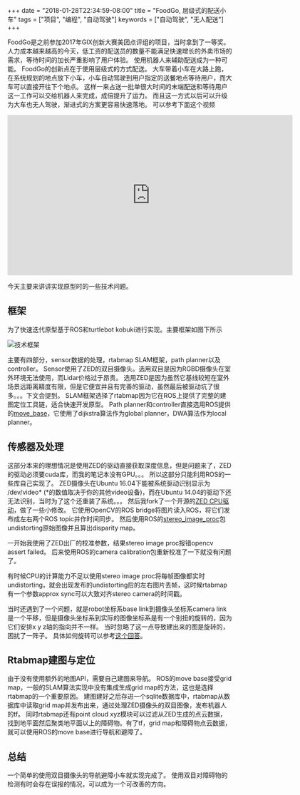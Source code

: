 +++
date = "2018-01-28T22:34:59-08:00"
title = "FoodGo, 层级式的配送小车"
tags = ["项目", "编程", "自动驾驶"]
keywords = ["自动驾驶", "无人配送"]
+++

FoodGo是之前参加2017年GIX创新大赛美团点评组的项目，当时拿到了一等奖。
人力成本越来越高的今天，低工资的配送员的数量不能满足快速增长的外卖市场的需求，等待时间的加长严重影响了用户体验。
使用机器人来辅助配送成为一种可能。
FoodGo的创新点在于使用层级式的方式配送。
大车带着小车在大路上跑，在系统规划的地点放下小车，小车自动驾驶到用户指定的送餐地点等待用户，而大车可以直接开往下个地点。
这样一来占送一批单很大时间的末端配送和等待用户这一工作可以交给机器人来完成，成倍提升了运力。
而且这一方式以后可以升级为大车也无人驾驶，渐进式的方案更容易快速落地。
可以参考下面这个视频

<iframe src="https://player.vimeo.com/video/250400672" width="640" height="360" frameborder="0" webkitallowfullscreen mozallowfullscreen allowfullscreen></iframe>

今天主要来讲讲实现原型时的一些技术问题。

## 框架

为了快速迭代原型基于ROS和turtlebot kobuki进行实现。主要框架如图下所示

![技术框架](/images/2018-01-28-foodgo-autonomous-food-delivery/framework.jpg)

主要有四部分，sensor数据的处理，rtabmap SLAM框架，path planner以及controller。
Sensor使用了ZED的双目摄像头。选用双目是因为RGBD摄像头在室外环境无法使用，而Lidar价格过于昂贵。
选用ZED是因为虽然它基线较短在室外场景远距离精度有限，但是它便宜并且有完善的驱动，虽然最后被驱动坑了很多。。。下文会提到。
SLAM框架选择了rtabmap因为它在ROS上提供了完整的建图定位工具链，适合快速开发原型。
Path planner和controller直接选用ROS提供的[move_base](http://wiki.ros.org/move_base)，它使用了dijkstra算法作为global planner，DWA算法作为local planner。

## 传感器及处理

这部分本来的理想情况是使用ZED的驱动直接获取深度信息，但是问题来了，ZED的驱动必须要cuda库，而我的笔记本没有GPU。。。
所以这部分只能利用ROS的一些库自己实现了。
ZED摄像头在Ubuntu 16.04下能被系统驱动识别显示为 /dev/video* (*的数值取决于你的其他video设备)，而在Ubuntu 14.04的驱动下还无法识别，当时为了这个还重装了系统。。。
然后我fork了一个开源的[ZED CPU驱动](https://github.com/dailydreamer/zed_cpu_ros)，做了一些小修改。
它使用OpenCV的ROS bridge将图片读入ROS，将它们发布成左右两个ROS topic并作时间同步。
然后使用ROS的[stereo_image_proc](http://wiki.ros.org/stereo_image_proc)包undistorting原始图像并且算出disparity map。

一开始我使用了ZED出厂的校准参数，结果stereo image proc报错opencv assert failed。
后来使用ROS的camera calibration包重新校准了一下就没有问题了。

有时候CPU的计算能力不足以使用stereo image proc将每帧图像都实时undistorting，就会出现发布的undistorting后的左右图片丢帧，这时候rtabmap有一个参数approx sync可以大致对齐stereo camera的时间戳。

当时还遇到了一个问题，就是robot坐标系base link到摄像头坐标系camera link是一个平移，但是摄像头坐标系到实际的图像坐标系是有一个别扭的旋转的，因为它们安排x y z轴的指向并不一样。
当时忽略了这一点导致建出来的图是旋转的，困扰了一阵子。
具体如何旋转可以参考[这个回答](https://answers.ros.org/question/271979/3d-reconstruction-with-stereo-cameras/)。

## Rtabmap建图与定位

由于没有使用额外的地图API，需要自己建图来导航。
ROS的move base接受grid map，一般的SLAM算法实现中没有集成生成grid map的方法，这也是选择rtabmap的一个重要原因。
建图建好之后存进一个sqlite数据库中，rtabmap从数据库中读取grid map并发布出来，通过处理ZED摄像头的双目图像，发布机器人的tf。
同时rtabmap还有point cloud xyz模块可以过滤从ZED生成的点云数据，找到地平面然后聚类地平面以上的障碍物。有了tf，grid map和障碍物点云数据，就可以使用ROS的move base进行导航和避障了。 

## 总结

一个简单的使用双目摄像头的导航避障小车就实现完成了。
使用双目对障碍物的检测有时会存在误报的情况，可以成为一个可改善的方向。
